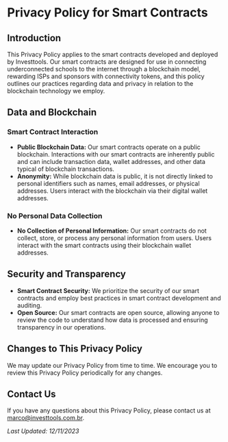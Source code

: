 # Privacy Policy for Smart Contracts

## Introduction

This Privacy Policy applies to the smart contracts developed and deployed by Investtools. Our smart contracts are designed for use in connecting underconnected schools to the internet through a blockchain model, rewarding ISPs and sponsors with connectivity tokens, and this policy outlines our practices regarding data and privacy in relation to the blockchain technology we employ.

## Data and Blockchain

### Smart Contract Interaction

- **Public Blockchain Data:** Our smart contracts operate on a public blockchain. Interactions with our smart contracts are inherently public and can include transaction data, wallet addresses, and other data typical of blockchain transactions.
- **Anonymity:** While blockchain data is public, it is not directly linked to personal identifiers such as names, email addresses, or physical addresses. Users interact with the blockchain via their digital wallet addresses.

### No Personal Data Collection

- **No Collection of Personal Information:** Our smart contracts do not collect, store, or process any personal information from users. Users interact with the smart contracts using their blockchain wallet addresses.

## Security and Transparency

- **Smart Contract Security:** We prioritize the security of our smart contracts and employ best practices in smart contract development and auditing.
- **Open Source:** Our smart contracts are open source, allowing anyone to review the code to understand how data is processed and ensuring transparency in our operations.

## Changes to This Privacy Policy

We may update our Privacy Policy from time to time. We encourage you to review this Privacy Policy periodically for any changes.

## Contact Us

If you have any questions about this Privacy Policy, please contact us at marco@investtools.com.br.

_Last Updated: 12/11/2023_

